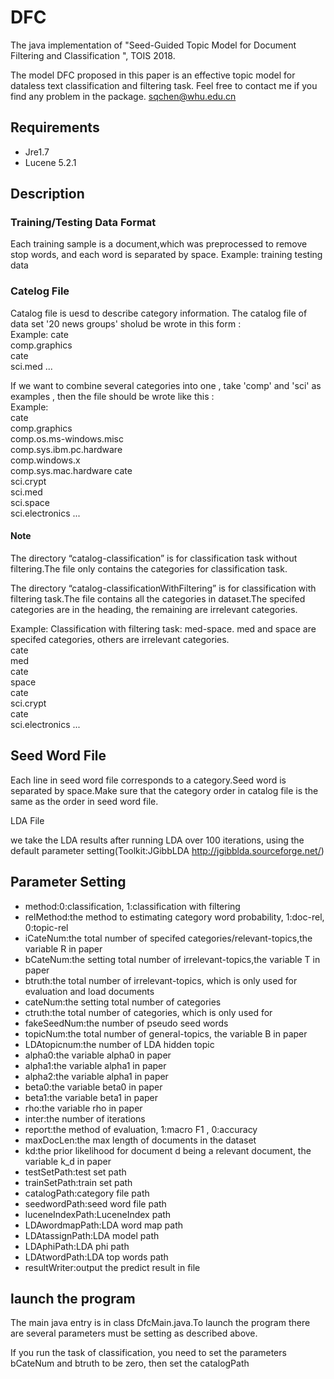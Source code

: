 # DFC

The java implementation of "Seed-Guided Topic Model for Document Filtering and Classification ", TOIS 2018.

The model DFC proposed in this paper is an effective topic model for dataless text classification and filtering task.
Feel free to contact me if you find any problem in the package.
sqchen@whu.edu.cn

## Requirements

- Jre1.7
- Lucene 5.2.1

## Description

### Training/Testing Data Format

Each training sample is a document,which was preprocessed to remove stop words, and each word is separated by space.
Example: training testing data

### Catelog File

Catalog file is uesd to describe category information. The catalog file of data set '20 news groups' sholud be wrote in this form :  
Example:
cate  
comp.graphics  
cate  
sci.med ...

If we want to combine several categories into one , take 'comp' and 'sci' as examples , then the file should be wrote like this :  
Example:  
cate  
comp.graphics  
comp.os.ms-windows.misc  
comp.sys.ibm.pc.hardware  
comp.windows.x  
comp.sys.mac.hardware
cate  
sci.crypt  
sci.med  
sci.space  
sci.electronics ...

#### Note

The directory “catalog-classification” is for classification task without filtering.The file only contains the categories for classification task.

The directory “catalog-classificationWithFiltering” is for classification with filtering task.The file contains all the categories in dataset.The specifed categories are in the heading, the remaining are irrelevant categories.

Example:
Classification with filtering task: med-space. med and space are specifed categories, others are irrelevant categories.  
cate  
med  
cate  
space  
cate  
sci.crypt  
cate  
sci.electronics ...

## Seed Word File

Each line in seed word file corresponds to a category.Seed word is separated by space.Make sure that the category order in catalog file is the same as the order in seed word file.

LDA File

we take the LDA results after running LDA over 100 iterations, using the default parameter setting(Toolkit:JGibbLDA http://jgibblda.sourceforge.net/)

## Parameter Setting

- method:0:classification, 1:classification with filtering
- relMethod:the method to estimating category word probability, 1:doc-rel, 0:topic-rel
- iCateNum:the total number of specifed categories/relevant-topics,the variable R in paper
- bCateNum:the setting total number of irrelevant-topics,the variable T in paper
- btruth:the total number of irrelevant-topics, which is only used for evaluation and load documents
- cateNum:the setting total number of categories
- ctruth:the total number of categories, which is only used for
- fakeSeedNum:the number of pseudo seed words
- topicNum:the total number of general-topics, the variable B in paper
- LDAtopicnum:the number of LDA hidden topic
- alpha0:the variable alpha0 in paper
- alpha1:the variable alpha1 in paper
- alpha2:the variable alpha1 in paper
- beta0:the variable beta0 in paper
- beta1:the variable beta1 in paper
- rho:the variable rho in paper
- inter:the number of iterations
- report:the method of evaluation, 1:macro F1 , 0:accuracy
- maxDocLen:the max length of documents in the dataset
- kd:the prior likelihood for document d being a relevant document, the variable k_d in paper
- testSetPath:test set path
- trainSetPath:train set path
- catalogPath:category file path
- seedwordPath:seed word file path
- luceneIndexPath:LuceneIndex path
- LDAwordmapPath:LDA word map path
- LDAtassignPath:LDA model path
- LDAphiPath:LDA phi path
- LDAtwordPath:LDA top words path
- resultWriter:output the predict result in file

## launch the program

The main java entry is in class DfcMain.java.To launch the program there are several parameters must be setting as described above.

If you run the task of classification, you need to set the parameters bCateNum and btruth to be zero, then set the catalogPath

